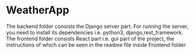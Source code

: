 # WeatherApp
The backend folder consists the Django server part. For running the server, you need to install its dependencies i.e. python3, django,rest_framework.
The frontend folder consists React part i.e. gui part of the project, the instructions of which can be seen in the readme file inside Frontend folder
